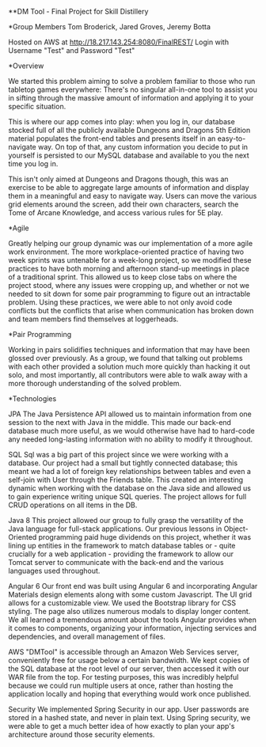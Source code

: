 **DM Tool - Final Project for Skill Distillery

*Group Members
Tom Broderick, Jared Groves, Jeremy Botta

Hosted on AWS at http://18.217.143.254:8080/FinalREST/
Login with Username "Test" and Password "Test"

*Overview

We started this problem aiming to solve a problem familiar to those who run tabletop games everywhere: There's no singular all-in-one tool to assist you in sifting through the massive amount of information and applying it to your specific situation.

This is where our app comes into play: when you log in, our database stocked full of all the publicly available Dungeons and Dragons 5th Edition material populates the front-end tables and presents itself in an easy-to-navigate way. On top of that, any custom information you decide to put in yourself is persisted to our MySQL database and available to you the next time you log in.

This isn't only aimed at Dungeons and Dragons though, this was an exercise to be able to aggregate large amounts of information and display them in a meaningful and easy to navigate way.  Users can move the various grid elements around the screen, add their own characters, search the Tome of Arcane Knowledge, and access various rules for 5E play.  

*Agile

Greatly helping our group dynamic was our implementation of a more agile work environment. The more workplace-oriented practice of having two week sprints was untenable for a week-long project, so we modified these practices to have both morning and afternoon stand-up meetings in place of a traditional sprint. This allowed us to keep close tabs on where the project stood, where any issues were cropping up, and whether or not we needed to sit down for some pair programming to figure out an intractable problem. Using these practices, we were able to not only avoid code conflicts but the conflicts that arise when communication has broken down and team members find themselves at loggerheads.

*Pair Programming

Working in pairs solidifies techniques and information that may have been glossed over previously. As a group, we found that talking out problems with each other provided a solution much more quickly than hacking it out solo, and most importantly, all contributors were able to walk away with a more thorough understanding of the solved problem.

*Technologies

JPA
The Java Persistence API allowed us to maintain information from one session to the next with Java in the middle. This made our back-end database much more useful, as we would otherwise have had to hard-code any needed long-lasting information with no ability to modify it throughout.

SQL
Sql was a big part of this project since we were working with a database. Our project had a small but tightly connected database; this meant we had a lot of foreign key relationships between tables and even a self-join with User through the Friends table. This created an interesting dynamic when working with the database on the Java side and allowed us to gain experience writing unique SQL queries.  The project allows for full CRUD operations on all items in the DB.

Java 8
This project allowed our group to fully grasp the versatility of the Java language for full-stack applications. Our previous lessons in Object-Oriented programming paid huge dividends on this project, whether it was lining up entities in the framework to match database tables or - quite crucially for a web application - providing the framework to allow our Tomcat server to communicate with the back-end and the various languages used throughout.

Angular 6
Our front end was built using Angular 6 and incorporating Angular Materials design elements along with some custom Javascript.  The UI grid allows for a customizable view.  We used the Bootstrap library for CSS styling.  The page also utilizes numerous modals to display longer content.  We all learned a tremendous amount about the tools Angular provides when it comes to components, organizing your information, injecting services and dependencies, and overall management of files. 

AWS
"DMTool" is accessible through an Amazon Web Services server, conveniently free for usage below a certain bandwidth. We kept copies of the SQL database at the root level of our server, then accessed it with our WAR file from the top. For testing purposes, this was incredibly helpful because we could run multiple users at once, rather than hosting the application locally and hoping that everything would work once published.

Security
We implemented Spring Security in our app. User passwords are stored in a hashed state, and never in plain text. Using Spring security, we were able to get a much better idea of how exactly to plan your app's architecture around those security elements.
